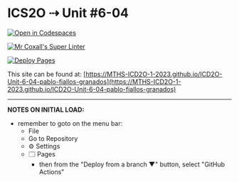 # ICS2O ⇢ Unit #6-04

[![Open in Codespaces](https://classroom.github.com/assets/launch-codespace-7f7980b617ed060a017424585567c406b6ee15c891e84e1186181d67ecf80aa0.svg)](https://classroom.github.com/open-in-codespaces?assignment_repo_id=15199015)

[![Mr Coxall's Super Linter](https://github.com/MTHS-ICD2O-1-2023/ICD2O-Unit-6-04-pablo-fiallos-granados/workflows/Mr%20Coxall's%20Super%20Linter/badge.svg)](https://github.com/MTHS-ICD2O-1-2023/ICD2O-Unit-6-04-pablo-fiallos-granados/actions)

[![Deploy Pages](https://github.com/MTHS-ICD2O-1-2023/ICD2O-Unit-6-04-pablo-fiallos-granados/workflows/Deploy%20Pages/badge.svg)](https://github.com/MTHS-ICD2O-1-2023/ICD2O-Unit-6-04-pablo-fiallos-granados/actions)

This site can be found at: [https://MTHS-ICD2O-1-2023.github.io/ICD2O-Unit-6-04-pablo-fiallos-granados](https://MTHS-ICD2O-1-2023.github.io/ICD2O-Unit-6-04-pablo-fiallos-granados)

---

**NOTES ON INITIAL LOAD:**
- remember to goto on the menu bar:
  - File
  - Go to Repository
  - ⚙ Settings
  - 🗔 Pages
    - then from the "Deploy from a branch ▼" button, select "GitHub Actions"
